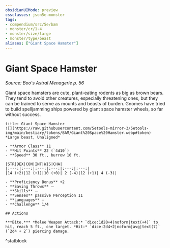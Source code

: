 ```yaml
---
obsidianUIMode: preview
cssclasses: json5e-monster
tags:
- compendium/src/5e/bam
- monster/cr/1-4
- monster/size/large
- monster/type/beast
aliases: ["Giant Space Hamster"]
---
```

# Giant Space Hamster
*Source: Boo's Astral Menagerie p. 56*  

Giant space hamsters are cute, plant-eating rodents as big as brown bears. They tend to avoid other creatures, especially threatening ones, but they can be trained to serve as mounts and beasts of burden. Gnomes have tried to build spelljamming ships powered by giant space hamster wheels, so far without success.

```ad-statblock
title: Giant Space Hamster
![](https://raw.githubusercontent.com/5etools-mirror-3/5etools-img/main/bestiary/tokens/BAM/Giant%20Space%20Hamster.webp#token)
*Large beast, Unaligned*

- **Armor Class** 11
- **Hit Points** 22 (`4d10`)
- **Speed** 30 ft., burrow 10 ft.

|STR|DEX|CON|INT|WIS|CHA|
|:---:|:---:|:---:|:---:|:---:|:---:|
|14 (+2)|12 (+1)|10 (+0)| 2 (-4)|12 (+1)| 4 (-3)|

- **Proficiency Bonus** +2
- **Saving Throws** ⏤
- **Skills** ⏤
- **Senses** passive Perception 11
- **Languages** —
- **Challenge** 1/4

## Actions

***Bite.*** *Melee Weapon Attack:* `dice:1d20+4|noform|text(+4)` to hit, reach 5 ft., one target. *Hit:* `dice:2d4+2|noform|avg|text(7)` (`2d4 + 2`) piercing damage.
```
^statblock